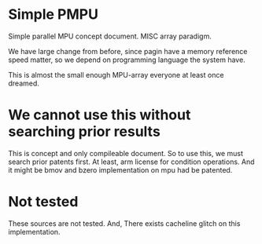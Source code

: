 # Simple PMPU
Simple parallel MPU concept document. MISC array paradigm.

We have large change from before, since pagin have a memory reference
speed matter, so we depend on programming language the system have.

This is almost the small enough MPU-array everyone at least once dreamed.

# We cannot use this without searching prior results
This is concept and only compileable document.
So to use this, we must search prior patents first.
At least, arm license for condition operations.
And it might be bmov and bzero implementation on mpu
had be patented.

# Not tested
These sources are not tested. And, There exists cacheline
glitch on this implementation.

